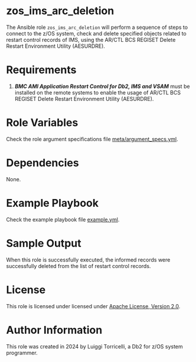 zos_ims_arc_deletion
=================

The Ansible role `zos_ims_arc_deletion` will perform a sequence of steps to connect to the z/OS system, check and delete specified objects related to restart control records of IMS, using the AR/CTL BCS REGISET Delete Restart Environment Utility (AESURDRE).

Requirements
============

1. ***BMC AMI Application Restart Control for Db2, IMS and VSAM*** must be installed on the remote systems to enable the usage of AR/CTL BCS REGISET Delete Restart Environment Utility (AESURDRE).

Role Variables
==============

Check the role argument specifications file [meta/argument_specs.yml](meta/argument_specs.yml).

Dependencies
============

None.

Example Playbook
=============================================

Check the example playbook file [example.yml](example.yml).

Sample Output
=============

When this role is successfully executed, the informed records were successfully deleted from the list of restart control records.

License
=======

This role is licensed under licensed under [Apache License, Version 2.0](http://www.apache.org/licenses/LICENSE-2.0).

Author Information
==================

This role was created in 2024 by Luiggi Torricelli, a Db2 for z/OS system programmer.
